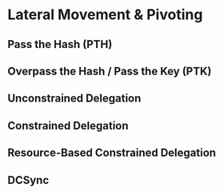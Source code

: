 # Lateral Movement & Pivoting
## Pass the Hash (PTH)

## Overpass the Hash / Pass the Key (PTK)

## Unconstrained Delegation

## Constrained Delegation

## Resource-Based Constrained Delegation

## DCSync